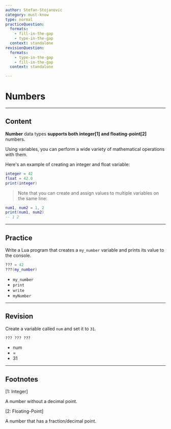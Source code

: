 ```yaml
---
author: Stefan-Stojanovic
category: must-know
type: normal
practiceQuestion:
  formats:
    - fill-in-the-gap
    - type-in-the-gap
  context: standalone
revisionQuestion:
  formats:
    - type-in-the-gap
    - fill-in-the-gap
  context: standalone

---
```


# Numbers

---
## Content

**Number** data types **supports both integer[1] and floating-point[2]** numbers. 

Using variables, you can perform a wide variety of mathematical operations with them.

Here's an example of creating an integer and float variable:

```lua
integer = 42
float = 42.0
print(integer)
```

> Note that you can create and assign values to multiple variables on the same line:

```lua
num1, num2 = 1, 2
print(num1, num2)
-- 1 2
```

---
## Practice

Write a Lua program that creates a `my_number` variable and prints its value to the console.

```lua
??? = 42
???(my_number)  
```

- `my_number`
- `print`
- `write`
- `myNumber`


---
## Revision

Create a variable called `num` and set it to `31`.

```lua
??? ??? ???
```

- num
- =
- 31

---

## Footnotes

[1: Integer]

A number without a decimal point.

[2: Floating-Point]

A number that has a fraction/decimal point.